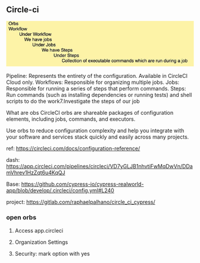 

## Circle-ci 

![Alt text](hierac-circ.png)

Pipeline: Represents the entirety of the configuration. Available in CircleCI Cloud only.
Workflows: Responsible for organizing multiple jobs.
Jobs: Responsible for running a series of steps that perform commands.
Steps: Run commands (such as installing dependencies or running tests) and shell scripts to do the work7.Investigate the steps of our job

What are obs
CircleCI orbs are shareable packages of configuration elements, including jobs, commands, and executors.

Use orbs to reduce configuration complexity and help you integrate with your software and services stack quickly and easily across many projects.


ref: https://circleci.com/docs/configuration-reference/

dash: https://app.circleci.com/pipelines/circleci/VD7yGLJB1nhvtiFwMqDwVn/DDamVhrev1HzZqt6u4KqQJ

Base: https://github.com/cypress-io/cypress-realworld-app/blob/develop/.circleci/config.yml#L240


project: https://gitlab.com/raphaelpalhano/circle_ci_cypress/


### open orbs

1. Access app.circleci

2. Organization Settings

3. Security: mark option with yes
